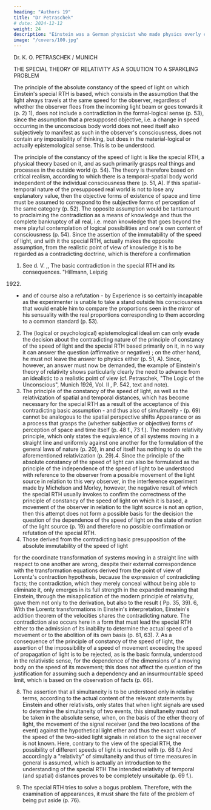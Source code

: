 ```yaml
---
heading: "Authors 19"
title: "Dr Petraschek"
# date: 2024-12-12
weight: 24
description: "Einstein was a German physicist who made physics overly complicated by using arbitrary tensors"
image: "/covers/100.jpg"
---
```



Dr. K. O. PETRASCHEK / MUNICH

THE SPECIAL THEORY OF RELATIVITY AS A SOLUTION TO A SPARKLING PROBLEM

The principle of the absolute constancy of the speed of light on which Einstein's special RTH is
based, which consists in the assumption that the light always travels at the same speed for the
observer, regardless of whether the observer flees from the incoming light beam or goes towards it
(p. 2) 1), does not include a contradiction in the formal-logical sense (p. 53), since the assumption
that a presupposed objective, i.e. a change in speed occurring in the unconscious body world does
not need itself also subjectively to manifest as such in the observer's consciousness, does not
contain any impossibility of thinking, but does in the material-logical or actually epistemological
sense. This is to be understood.

The principle of the constancy of the speed of light is like the special
RTH, a physical theory based on it, and as such primarily grasps real things and processes in the
outside world (p. 54). The theory is therefore based on critical realism, according to which there is a
temporal-spatial body world independent of the individual consciousness there (p. 51, A). If this
spatial-temporal nature of the presupposed real world is not to lose any explanatory value, then the
objective forms of existence of space and time must be assumed to correspond to the subjective
forms of perception of the same category (p. 52). The opposite assumption would be tantamount to
proclaiming the contradiction as a means of knowledge and thus the complete bankruptcy of all real,
i.e. mean knowledge that goes beyond the mere playful contemplation of logical possibilities and
one's own content of consciousness (p. 54). Since the assertion of the immutability of the speed of
light, and with it the special RTH, actually makes the opposite assumption, from the realistic point of
view of knowledge it is to be regarded as a contradicting doctrine, which is therefore a confirmation
1) See d. V. ,, The basic contradiction in the special RTH and its consequences. "Hillmann, Leipzig
1922.

- and of course also a refutation - by Experience is so certainly incapable as the experimenter is
unable to take a stand outside his consciousness that would enable him to compare the proportions
seen in the mirror of his sensuality with the real proportions corresponding to them according to a
common standard (p. 53).
2. The (logical or psychological) epistemological idealism can only evade the decision about the
contradicting nature of the principle of constancy of the speed of light and the special RTH based
primarily on it, in no way it can answer the question (affirmative or negative) ; on the other hand, he
must not leave the answer to physics either (p. 51, A). Since, however, an answer must now be
demanded, the example of Einstein's theory of relativity shows particularly clearly the need to
advance from an idealistic to a realistic point of view (cf. Petraschek, "The Logic of the Unconscious",
Munich 1926, Vol. II , P. 542, text and note).
3. The principle of the constancy of the speed of light, as well as the relativization of spatial and
temporal distances, which has become necessary for the special RTH as a result of the acceptance of
this contradicting basic assumption - and thus also of simultaneity - (p. 69) cannot be analogous to
the spatial perspective shifts Appearance or as a process that grasps the (whether subjective or
objective) forms of perception of space and time itself (p. 48 f., 73 f.). The modern relativity
principle, which only states the equivalence of all systems moving in a straight line and uniformly
against one another for the formulation of the general laws of nature (p. 20), in and of itself has
nothing to do with the aforementioned relativization (p. 29).4. Since the principle of the absolute constancy of the speed of light can also be formulated as the
principle of the independence of the speed of light to be understood with reference to the observer
from a possible movement of the light source in relation to this very observer, in the interference
experiment made by Michelson and Morley, however, the negative result of which the special RTH
usually invokes to confirm the correctness of the principle of constancy of the speed of light on
which it is based, a movement of the observer in relation to the light source is not an option, then
this attempt does not form a possible basis for the decision the question of the dependence of the
speed of light on the state of motion of the light source (p. 19) and therefore no possible
confirmation or refutation of the special RTH.
5. Those derived from the contradicting basic presupposition of the absolute immutability of the
speed of light

for the coordinate transformation of systems moving in a straight line with respect to one another
are wrong, despite their external correspondence with the transformation equations derived from
the point of view of Lorentz's contraction hypothesis, because the expression of contradicting facts;
the contradiction, which they merely conceal without being able to eliminate it, only emerges in its
full strength in the expanded meaning that Einstein, through the misapplication of the modern
principle of relativity, gave them not only to the derivation, but also to the result ( Pp. 35, 39).
6, With the Lorentz transformations in Einstein's interpretation, Einstein's addition theorem of the
velocities shares the contradicting nature. The contradiction also occurs here in a form that must
lead the special RTH either to the admission of its inability to determine the actual speed of a
movement or to the abolition of its own basis (p. 61, 63).
7. As a consequence of the principle of constancy of the speed of light, the assertion of the
impossibility of a speed of movement exceeding the speed of propagation of light is to be rejected,
as is the basic formula, understood in the relativistic sense, for the dependence of the dimensions of
a moving body on the speed of its movement; this does not affect the question of the justification
for assuming such a dependency and an insurmountable speed limit, which is based on the
observation of facts (p. 66).


8. The assertion that all simultaneity is to be understood only in relative terms, according to the
actual content of the relevant statements by Einstein and other relativists, only states that when
light signals are used to determine the simultaneity of two events, this simultaneity must not be
taken in the absolute sense, when, on the basis of the ether theory of light, the movement of the
signal receiver (and the two locations of the event) against the hypothetical light ether and thus the
exact value of the speed of the two-sided light signals in relation to the signal receiver is not known.
Here, contrary to the view of the special RTH, the possibility of different speeds of light is reckoned
with (p. 68 f.) And accordingly a "relativity" of simultaneity and thus of time measures in general is
assumed, which is actually an introduction to the understanding of the special RTH The intended
relativity of temporal (and spatial) distances proves to be completely unsuitable (p. 69 f.).

9. The special RTH tries to solve a bogus problem. Therefore, with the examination of appearances, it
must share the fate of the problem of being put aside (p. 76).